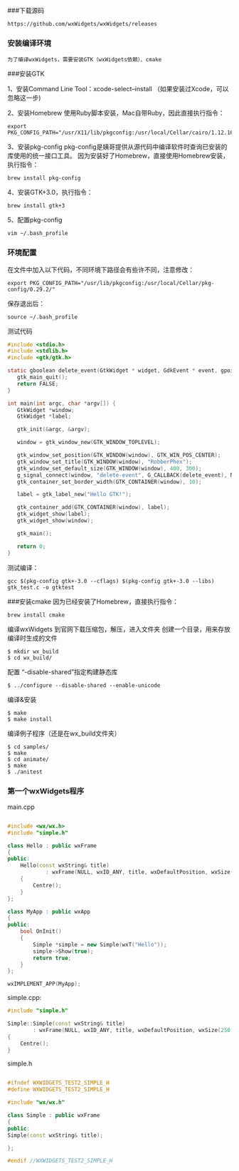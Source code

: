###下载源码
~~~
https://github.com/wxWidgets/wxWidgets/releases
~~~

### 安装编译环境
~~~
为了编译wxWidgets，需要安装GTK（wxWidgets依赖）、cmake
~~~

###安装GTK

1、安装Command Line Tool：xcode-select–install 
（如果安装过Xcode，可以忽略这一步) 

2、安装Homebrew 
使用Ruby脚本安装，Mac自带Ruby，因此直接执行指令：

~~~
export PKG_CONFIG_PATH="/usr/X11/lib/pkgconfig:/usr/local/Cellar/cairo/1.12.16/lib/pkgconfig/"

~~~

3、安装pkg-config 
pkg-config是姨哥提供从源代码中编译软件时查询已安装的库使用的统一接口工具。 
因为安装好了Homebrew，直接使用Homebrew安装，执行指令：

~~~
brew install pkg-config 
~~~

4、安装GTK+3.0，执行指令：
~~~
brew install gtk+3
~~~

5、配置pkg-config

~~~
vim ~/.bash_profile
~~~

### 环境配置

在文件中加入以下代码，不同环境下路径会有些许不同，注意修改：

~~~
export PKG_CONFIG_PATH="/usr/lib/pkgconfig:/usr/local/Cellar/pkg-config/0.29.2/"
~~~

保存退出后：

~~~
source ~/.bash_profile
~~~

测试代码

``` C
#include <stdio.h>
#include <stdlib.h>
#include <gtk/gtk.h>

static gboolean delete_event(GtkWidget * widget, GdkEvent * event, gpointer data) {
   gtk_main_quit();
   return FALSE;
}

int main(int argc, char *argv[]) {
   GtkWidget *window;
   GtkWidget *label;

   gtk_init(&argc, &argv);

   window = gtk_window_new(GTK_WINDOW_TOPLEVEL);

   gtk_window_set_position(GTK_WINDOW(window), GTK_WIN_POS_CENTER);
   gtk_window_set_title(GTK_WINDOW(window), "RobberPhex");
   gtk_window_set_default_size(GTK_WINDOW(window), 400, 300);
   g_signal_connect(window, "delete-event", G_CALLBACK(delete_event), NULL);
   gtk_container_set_border_width(GTK_CONTAINER(window), 10);

   label = gtk_label_new("Hello GTK!");

   gtk_container_add(GTK_CONTAINER(window), label);
   gtk_widget_show(label);
   gtk_widget_show(window);

   gtk_main();

   return 0;
}


```

测试编译：

~~~
gcc $(pkg-config gtk+-3.0 --cflags) $(pkg-config gtk+-3.0 --libs) gtk_test.c -o gtktest
~~~

###安装cmake
因为已经安装了Homebrew，直接执行指令：

~~~
brew install cmake
~~~

编译wxWidgets
到官网下载压缩包，解压，进入文件夹
创建一个目录，用来存放编译时生成的文件

~~~
$ mkdir wx_build
$ cd wx_build/
~~~

配置 “-disable-shared”指定构建静态库

~~~
$ ../configure --disable-shared --enable-unicode
~~~


编译&安装

~~~
$ make
$ make install
~~~

编译例子程序（还是在wx_build文件夹）

~~~
$ cd samples/
$ make
$ cd animate/
$ make
$ ./anitest
~~~

### 第一个wxWidgets程序

main.cpp

``` C++

#include <wx/wx.h>
#include "simple.h"

class Hello : public wxFrame
{
public:
    Hello(const wxString& title)
            : wxFrame(NULL, wxID_ANY, title, wxDefaultPosition, wxSize(250, 150))
    {
        Centre();
    }
};

class MyApp : public wxApp
{
public:
    bool OnInit()
    {
        Simple *simple = new Simple(wxT("Hello"));
        simple->Show(true);
        return true;
    }
};

wxIMPLEMENT_APP(MyApp);

```

simple.cpp:

``` C++	
#include "simple.h"

Simple::Simple(const wxString& title)
        : wxFrame(NULL, wxID_ANY, title, wxDefaultPosition, wxSize(250, 150))
{
    Centre();
}

```

simple.h

``` c++

#ifndef WXWIDGETS_TEST2_SIMPLE_H
#define WXWIDGETS_TEST2_SIMPLE_H

#include "wx/wx.h"

class Simple : public wxFrame
{
public:
Simple(const wxString& title);

};

#endif //WXWIDGETS_TEST2_SIMPLE_H

```